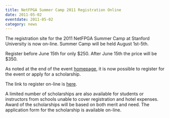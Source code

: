 ```yaml
---
title: NetFPGA Summer Camp 2011 Registration Online
date: 2011-05-02
eventdate: 2011-05-02
category: news
---
```


The registration site for the 2011 NetFPGA Summer Camp at Stanford University is now on-line. Summer Camp will be held August 1st-5th.

Register before June 15th for only $250. After June 15th the price will be $350.

As noted at the end of the event [homepage](/_pages/2011-08-01-NetFPGA-Summer-Camp-2011.html), it is now possible to register for the event or apply for a scholarship.

The link to register on-line is [here](http://www.certain.com/system/profile/form/index.cfm?PKformID=0x1089556e8bd).

A limited number of scholarships are also available for students or instructors from schools unable to cover registration and hotel expenses. Award of the scholarships will be based on both merit and need. The application form for the scholarship is available on-line.
